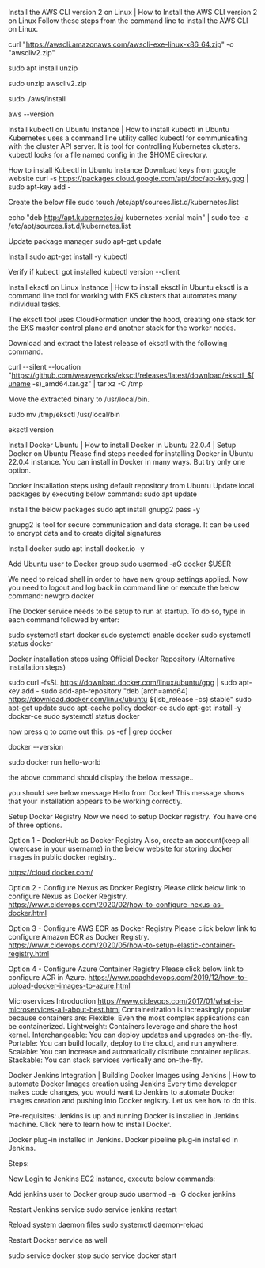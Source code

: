 Install the AWS CLI version 2 on Linux | How to Install the AWS CLI version 2 on Linux
Follow these steps from the command line to install the AWS CLI on Linux.

curl "https://awscli.amazonaws.com/awscli-exe-linux-x86_64.zip" -o "awscliv2.zip" 

sudo apt install unzip

sudo unzip awscliv2.zip  

sudo ./aws/install

aws --version

Install kubectl on Ubuntu Instance | How to install kubectl in Ubuntu
Kubernetes uses a command line utility called kubectl for communicating with the cluster API server. It is tool for controlling Kubernetes clusters. kubectl looks for a file named config in the $HOME directory.

How to install Kubectl in Ubuntu instance
Download keys from google website
curl -s https://packages.cloud.google.com/apt/doc/apt-key.gpg | sudo apt-key add -

Create the below file
sudo touch /etc/apt/sources.list.d/kubernetes.list

echo "deb http://apt.kubernetes.io/ kubernetes-xenial main" | sudo tee -a /etc/apt/sources.list.d/kubernetes.list

Update package manager
sudo apt-get update

Install
sudo apt-get install -y kubectl

Verify if kubectl got installed
kubectl version --client

Install eksctl on Linux Instance | How to install eksctl in Ubuntu
eksctl is a command line tool for working with EKS clusters that automates many individual tasks.

The eksctl tool uses CloudFormation under the hood, creating one stack for the EKS master control plane and another stack for the worker nodes.

Download and extract the latest release of eksctl with the following command.

curl --silent --location "https://github.com/weaveworks/eksctl/releases/latest/download/eksctl_$(uname -s)_amd64.tar.gz" | tar xz -C /tmp

Move the extracted binary to /usr/local/bin. 

sudo mv /tmp/eksctl /usr/local/bin

eksctl version


Install Docker Ubuntu | How to install Docker in Ubuntu 22.0.4 | Setup Docker on Ubuntu
Please find steps needed for installing Docker in Ubuntu 22.0.4 instance. You can install in Docker in many ways. But try only one option.

Docker installation steps using default repository from Ubuntu
Update local packages by executing below command:
sudo apt update

Install the below packages
sudo apt install gnupg2 pass -y

gnupg2 is tool for secure communication and data storage. It can be used to encrypt data and to create digital signatures
 
Install docker
sudo apt install docker.io -y

Add Ubuntu user to Docker group
sudo usermod -aG docker $USER

We need to reload shell in order to have new group settings applied. Now you need to logout and log back in command line or execute the below command:
newgrp docker

The Docker service needs to be setup to run at startup. To do so, type in each command followed by enter:

sudo systemctl start docker
sudo systemctl enable docker
sudo systemctl status docker

Docker installation steps using Official Docker Repository (Alternative installation steps)

sudo curl -fsSL https://download.docker.com/linux/ubuntu/gpg | sudo apt-key add -
sudo add-apt-repository "deb [arch=amd64] https://download.docker.com/linux/ubuntu $(lsb_release -cs) stable"
sudo apt-get update
sudo apt-cache policy docker-ce
sudo apt-get install -y docker-ce
sudo systemctl status docker

now press q to come out this.
ps -ef | grep docker

docker --version

sudo docker run hello-world

the above command should display the below message..

you should see below message 
Hello from Docker!
This message shows that your installation appears to be working correctly.

Setup Docker Registry
Now we need to setup Docker registry. You have one of three options.

Option 1 - DockerHub as Docker Registry
Also, create an account(keep all lowercase in your username)  in the below website for storing docker images in public docker registry..

https://cloud.docker.com/

Option 2 - Configure Nexus as Docker Registry
Please click below link to configure Nexus as Docker Registry.
https://www.cidevops.com/2020/02/how-to-configure-nexus-as-docker.html

Option 3 - Configure AWS ECR as Docker Registry
Please click below link to configure Amazon ECR as Docker Registry.
https://www.cidevops.com/2020/05/how-to-setup-elastic-container-registry.html
 
Option 4 - Configure Azure Container Registry
Please click below link to configure ACR in Azure.
https://www.coachdevops.com/2019/12/how-to-upload-docker-images-to-azure.html

Microservices Introduction
https://www.cidevops.com/2017/01/what-is-microservices-all-about-best.html
Containerization is increasingly popular because containers are:
Flexible: Even the most complex applications can be containerized.
Lightweight: Containers leverage and share the host kernel.
Interchangeable: You can deploy updates and upgrades on-the-fly.
Portable: You can build locally, deploy to the cloud, and run anywhere.
Scalable: You can increase and automatically distribute container replicas.
Stackable: You can stack services vertically and on-the-fly.

Docker Jenkins Integration | Building Docker Images using Jenkins | How to automate Docker Images creation using Jenkins
Every time developer makes code changes, you would want to Jenkins to automate Docker images creation and pushing into Docker registry. Let us see how to do this.

Pre-requisites:
Jenkins is up and running
Docker is installed in Jenkins machine. Click here to learn how to install Docker. 

Docker plug-in installed in Jenkins.
Docker pipeline plug-in installed in Jenkins.

Steps:

Now Login to Jenkins EC2 instance, execute below commands:

Add jenkins user to Docker group
sudo usermod -a -G docker jenkins

Restart Jenkins service
sudo service jenkins restart

Reload system daemon files
sudo systemctl daemon-reload

Restart Docker service as well

sudo service docker stop
sudo service docker start
